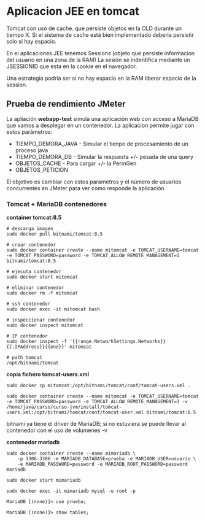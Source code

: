 # Aplicacion JEE en tomcat

Tomcat con uso de cache. que persiste objetos en la OLD durante un tiempo X. Si el sistema de cache está bien implementado deberia persistir solo si hay espacio.

En el aplicaciones JEE tenemos Sessions (objeto que persiste informacion del usuario en una zona de la RAM) La sesión se indentifica mediante un JSESSIONID que esta en la cookie en el navegador.

Una estrategia podría ser si no hay espacio en la RAM liberar espacio de la session.

## Prueba de rendimiento JMeter

La apliación **webapp-test** simula una aplicación web con acceso a MariaDB que vamos a desplegar en un contenedor. La aplicacion permite jugar con estos parámetros:

* TIEMPO_DEMORA_JAVA - Simular el tienpo de procesamiento de un proceso java
* TIEMPO_DEMORA_DB - Simular la respuesta +/- pesada de una query
* OBJETOS_CACHE - Para cargar +/- la PermGen
* OBJETOS_PETICION

El objetivo es cambiar con estos parametros y el número de usuarios concurrentes en JMeter para ver como responde la aplicación


### Tomcat + MariaDB contenedores

**container tomcat:8.5**

    # descarga imagen
    sudo docker pull bitnami/tomcat:8.5

    # crear contenedor
    sudo docker container create --name mitomcat -e TOMCAT_USERNAME=tomcat -e TOMCAT_PASSWORD=password -e TOMCAT_ALLOW_REMOTE_MANAGEMENT=1 bitnami/tomcat:8.5

    # ejecuta contenedor
    sudo docker start mitomcat

    # eliminar contenedor
    sudo docker rm -f mitomcat

    # ssh contenedor
    sudo docker exec -it mitomcat bash

    # inspeccionar contenedor
    sudo docker inspect mitomcat

    # IP contenedor
    sudo docker inspect -f '{{range.NetworkSettings.Networks}}{{.IPAddress}}{{end}}' mitomcat

    # path tomcat
    /opt/bitnami/tomcat

**copia fichero tomcat-users.xml**

    sudo docker cp mitomcat:/opt/bitnami/tomcat/conf/tomcat-users.xml .

    sudo docker container create --name mitomcat -e TOMCAT_USERNAME=tomcat -e TOMCAT_PASSWORD=password -e TOMCAT_ALLOW_REMOTE_MANAGEMENT=1 -v /home/java/curso/curso-jvm/install/tomcat-users.xml:/opt/bitnami/tomcat/conf/tomcat-user.xml bitnami/tomcat:8.5

bitnami ya tiene el driver de MariaDB; si no estuviera se puede llevar al contenedor con el uso de volumenes -v

**contenedor mariadb**

    sudo docker container create --name mimariadb \
        -p 3306:3306 -e MARIADB_DATABASE=prueba -e MARIADB_USER=usuario \
        -e MARIADB_PASSWORD=password -e MARIADB_ROOT_PASSWORD=password mariadb

    sudo docker start mimariadb

    sudo docker exec -it mimariadb mysql -u root -p    

    MariaDB [(none)]> use prueba;

    MariaDB [(none)]> show tables;